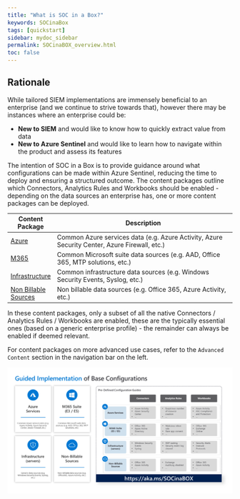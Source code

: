 ```yaml
---
title: "What is SOC in a Box?"
keywords: SOCinaBox
tags: [quickstart]
sidebar: mydoc_sidebar
permalink: SOCinaBOX_overview.html
toc: false
---
```


## Rationale
While tailored SIEM implementations are immensely beneficial to an enterprise (and we continue to strive towards that), however there may be instances where an enterprise could be:
* <b>New to SIEM</b> and would like to know how to quickly extract value from data
* <b>New to Azure Sentinel</b> and would like to learn how to navigate within the product and assess its features

The intention of SOC in a Box is to provide guidance around what configurations can be made within Azure Sentinel, reducing the time to deploy and ensuring a structured outcome. The content packages outline which Connectors, Analytics Rules and Workbooks should be enabled - depending on the data sources an enterprise has, one or more content packages can be deployed. 

<table>
<colgroup>
<col width="20%" />
<col width="80%" />
</colgroup>
<thead>
<tr class="header">
<th>Content Package</th>
<th>Description</th>
</tr>
</thead>
<tbody>
<tr>
<td markdown="span"><a alt='Azure' href='https://ko-sharon.github.io/AzSentinel/SOCinaBOX_azure.html'>Azure</a></td>
<td markdown="span">Common Azure services data (e.g. Azure Activity, Azure Security Center, Azure Firewall, etc.)</td>
</tr>
<tr>
<td markdown="span"><a alt='M365' href='https://ko-sharon.github.io/AzSentinel/SOCinaBOX_m365.html'>M365</a></td>
<td markdown="span">Common Microsoft suite data sources (e.g. AAD, Office 365, MTP solutions, etc.)</td>
</tr>
<tr>
<td markdown="span"><a alt='Infra' href='https://ko-sharon.github.io/AzSentinel/SOCinaBOX_infra.html'>Infrastructure</a></td>
<td markdown="span">Common infrastructure data sources (e.g. Windows Security Events, Syslog, etc.)</td>
</tr>
  <tr>
<td markdown="span"><a alt='NonBillable' href='https://ko-sharon.github.io/AzSentinel/SOCinaBOX_nonbillable.html'>Non Billable Sources</a></td>
<td markdown="span">Non billable data sources (e.g. Office 365, Azure Activity, etc.)</td>
</tr>
</tbody>
</table>

In these content packages, only a subset of all the native Connectors / Analytics Rules / Workbooks are enabled, these are the typically essential ones (based on a generic enterprise profile) - the remainder can always be enabled if deemed relevant.

For content packages on more advanced use cases, refer to the `Advanced Content` section in the navigation bar on the left.

![alt text](https://github.com/ko-sharon/AzSentinel/blob/gh-pages/images/guides/SOCinaBOX/SOCinaBOX.svg?raw=true)

